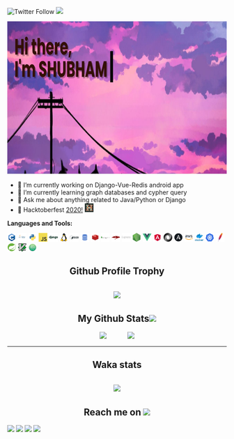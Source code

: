 ![Twitter Follow](https://img.shields.io/twitter/follow/shubham_nagure?style=social)
![](https://visitor-badge.glitch.me/badge?page_id=ShubhamNagure.ShubhamNagure)


<p align="center">
<img src="https://github.com/ShubhamNagure/ShubhamNagure/blob/main/images/banner (1).png" width="9000" height="350" />
</p>

<!-- <p align="center">
### Hi there, I'm [Shubham!](https://shubhamnagure.github.io) <img src="https://media.giphy.com/media/hvRJCLFzcasrR4ia7z/giphy.gif" width="25px"> -->


- 🔭 I’m currently working on Django-Vue-Redis android app
- 🌱 I’m currently learning graph databases and cypher query
- 💬 Ask me about anything related to Java/Python or Django
- 🔭 Hacktoberfest [2020!](https://www.linkedin.com/feed/update/urn:li:activity:6752909251024347136/) <img src="https://raw.githubusercontent.com/github/explore/5a50921c15e01a964d7a1ff8a96763645fa1e269/topics/hacktoberfest/hacktoberfest.png" width ="20">


**Languages and Tools:**  

<code><img height="20" src="https://raw.githubusercontent.com/github/explore/80688e429a7d4ef2fca1e82350fe8e3517d3494d/topics/c/c.png"></code>
<code><img height="20" src="https://raw.githubusercontent.com/github/explore/80688e429a7d4ef2fca1e82350fe8e3517d3494d/topics/java/java.png"></code>
<code><img height="20" src="https://raw.githubusercontent.com/github/explore/80688e429a7d4ef2fca1e82350fe8e3517d3494d/topics/python/python.png"></code>
<code><img height="20" src="https://raw.githubusercontent.com/github/explore/5c058a388828bb5fde0bcafd4bc867b5bb3f26f3/topics/javascript/javascript.png"></code>
<code><img height="20" src="https://raw.githubusercontent.com/github/explore/80688e429a7d4ef2fca1e82350fe8e3517d3494d/topics/django/django.png"></code>
<code><img height="20" src="https://raw.githubusercontent.com/github/explore/80688e429a7d4ef2fca1e82350fe8e3517d3494d/topics/linux/linux.png"></code>
<code><img height="20" src="https://raw.githubusercontent.com/github/explore/80688e429a7d4ef2fca1e82350fe8e3517d3494d/topics/bash/bash.png"></code>
<code><img height="20" src="https://raw.githubusercontent.com/github/explore/80688e429a7d4ef2fca1e82350fe8e3517d3494d/topics/sql/sql.png"></code>
<code><img height="20" src="https://raw.githubusercontent.com/github/explore/80688e429a7d4ef2fca1e82350fe8e3517d3494d/topics/redis/redis.png"></code>
<code><img height="20" src="https://raw.githubusercontent.com/github/explore/80688e429a7d4ef2fca1e82350fe8e3517d3494d/topics/mongodb/mongodb.png"></code>
<code><img height="20" src="https://raw.githubusercontent.com/github/explore/80688e429a7d4ef2fca1e82350fe8e3517d3494d/topics/mongoose/mongoose.png"></code>
<code><img height="20" src="https://raw.githubusercontent.com/github/explore/80688e429a7d4ef2fca1e82350fe8e3517d3494d/topics/express/express.png"></code>
<code><img height="20" src="https://raw.githubusercontent.com/github/explore/80688e429a7d4ef2fca1e82350fe8e3517d3494d/topics/nodejs/nodejs.png"></code>
<code><img height="20" src="https://raw.githubusercontent.com/github/explore/80688e429a7d4ef2fca1e82350fe8e3517d3494d/topics/vue/vue.png"></code>
<code><img height="20" src="https://raw.githubusercontent.com/github/explore/80688e429a7d4ef2fca1e82350fe8e3517d3494d/topics/angular/angular.png"></code>
<code><img height="20" src="https://raw.githubusercontent.com/github/explore/80688e429a7d4ef2fca1e82350fe8e3517d3494d/topics/json/json.png"></code>
<code><img height="20" src="https://raw.githubusercontent.com/github/explore/80688e429a7d4ef2fca1e82350fe8e3517d3494d/topics/ansible/ansible.png"></code>
<code><img height="20" src="https://raw.githubusercontent.com/github/explore/fbceb94436312b6dacde68d122a5b9c7d11f9524/topics/aws/aws.png"></code>
<code><img height="20" src="https://raw.githubusercontent.com/github/explore/80688e429a7d4ef2fca1e82350fe8e3517d3494d/topics/docker/docker.png"></code>
<code><img height="20" src="https://raw.githubusercontent.com/github/explore/80688e429a7d4ef2fca1e82350fe8e3517d3494d/topics/kubernetes/kubernetes.png"></code>
<code><img height="20" src="https://raw.githubusercontent.com/github/explore/80688e429a7d4ef2fca1e82350fe8e3517d3494d/topics/maven/maven.png"></code>
<code><img height="20" src="https://raw.githubusercontent.com/github/explore/80688e429a7d4ef2fca1e82350fe8e3517d3494d/topics/spring-boot/spring-boot.png"></code>
<code><img height="20" src="https://raw.githubusercontent.com/github/explore/80688e429a7d4ef2fca1e82350fe8e3517d3494d/topics/vim/vim.png"></code>
<code><img height="20" src="https://raw.githubusercontent.com/github/explore/80688e429a7d4ef2fca1e82350fe8e3517d3494d/topics/atom/atom.png"></code>


<h2 align="center">
  Github Profile Trophy
</h2>

<h2 align="center">
  <img src= "https://github-profile-trophy.vercel.app/?username=ShubhamNagure&theme=juicyfresh">
</h2>


<h2 align="center">
  My Github Stats<img src="https://media.giphy.com/media/VgCDAzcKvsR6OM0uWg/giphy.gif" width="50">
</h2>

<p align = "center">
  <img  src = "https://github-readme-stats.vercel.app/api?username=ShubhamNagure&show_icons=true&theme=radical&line_height=27">&nbsp&nbsp&nbsp&nbsp&nbsp&nbsp&nbsp&nbsp&nbsp&nbsp&nbsp
 <img src = "https://github-readme-stats.vercel.app/api/top-langs/?username=ShubhamNagure&hide=html,css,shell,shaderlab,kotlin,hlsl&theme=radical">
</p>

----

<h2 align="center">
  Waka stats
</h2>

<h2 align="center">
<!--   <img src= "https://github-readme-stats.vercel.app/api/wakatime?username=73e10ca7-59ba-4fc9-b483-57ef2f6afc5b&theme=dark"> -->
  <img src= "https://github-readme-stats.vercel.app/api/wakatime?username=73e10ca7-59ba-4fc9-b483-57ef2f6afc5b&layuout=compact&theme=synthwave">
</h2>





<h2 align="center">Reach me on <img src="https://media0.giphy.com/media/jqNPzdTTxQfOgOqpO4/source.gif" width="50"></h2>

<p align="center">
  
<a href="https://www.instagram.com/_s_h_u_v_a_m_/"><img src="https://img.shields.io/badge/_s_h_u_v_a_m_-purple?style=flat-square&logo=instagram&logoColor=white&link=https://www.instagram.com/_s_h_u_v_a_m_/"/></a>
<a href="mailto:nagure.shubham@gmail.com"> <img src="https://img.shields.io/badge/-nagureshubham?style=flat-square&logo=Gmail&logoColor=white&link=mailto:nagure.shubham@gmail.com"/></a>
<a href="https://www.linkedin.com/in/shubham-nagure/"> <img src="https://img.shields.io/badge/-shubhamnagure-blue?style=flat-square&logo=Linkedin&logoColor=white&link=https://www.linkedin.com/in/shubham-nagure/"/></a>
<a href="https://twitter.com/shubham_nagure"><img src="https://img.shields.io/badge/-shubham_nagure-blue?style=flat-square&logo=twitter&logoColor=white&link=https://twitter.com/shubham_nagure"/></a>

</p>

